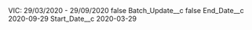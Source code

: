 <?xml version="1.0" encoding="UTF-8"?>
<CustomMetadata xmlns="http://soap.sforce.com/2006/04/metadata" xmlns:xsi="http://www.w3.org/2001/XMLSchema-instance" xmlns:xsd="http://www.w3.org/2001/XMLSchema">
    <label>​VIC: 29/03/2020 - 29/09/2020</label>
    <protected>false</protected>
    <values>
        <field>Batch_Update__c</field>
        <value xsi:type="xsd:boolean">false</value>
    </values>
    <values>
        <field>End_Date__c</field>
        <value xsi:type="xsd:date">2020-09-29</value>
    </values>
    <values>
        <field>Start_Date__c</field>
        <value xsi:type="xsd:date">2020-03-29</value>
    </values>
</CustomMetadata>
